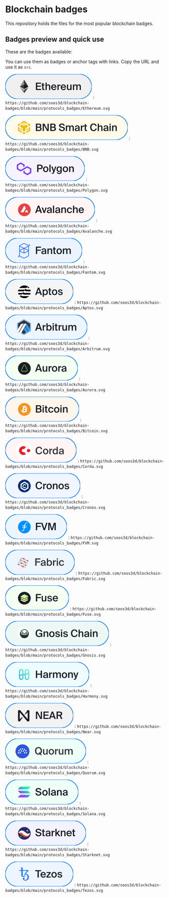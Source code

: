 # Blockchain badges

This repository holds the files for the most popular blockchain badges.

## Badges preview and quick use

These are the badges available:

You can use them as badges or anchor tags with links. Copy the URL and use it as `src`.

  <a target="_blank" href=""><img src="https://github.com/soos3d/blockchain-badges/blob/main/protocols_badges/Ethereum.svg" /></a> : `https://github.com/soos3d/blockchain-badges/blob/main/protocols_badges/Ethereum.svg`
  
  <a target="_blank" href=""><img src="https://github.com/soos3d/blockchain-badges/blob/main/protocols_badges/BNB.svg" /></a> : `https://github.com/soos3d/blockchain-badges/blob/main/protocols_badges/BNB.svg`
  
  <a target="_blank" href=""><img src="https://github.com/soos3d/blockchain-badges/blob/main/protocols_badges/Polygon.svg" /></a> : `https://github.com/soos3d/blockchain-badges/blob/main/protocols_badges/Polygon.svg`
  
  <a target="_blank" href=""><img src="https://github.com/soos3d/blockchain-badges/blob/main/protocols_badges/Avalanche.svg" /></a> : `https://github.com/soos3d/blockchain-badges/blob/main/protocols_badges/Avalanche.svg`
  
  <a target="_blank" href=""><img src="https://github.com/soos3d/blockchain-badges/blob/main/protocols_badges/Fantom.svg" /></a> : `https://github.com/soos3d/blockchain-badges/blob/main/protocols_badges/Fantom.svg`
  
  <a target="_blank" href=""><img src="https://github.com/soos3d/blockchain-badges/blob/main/protocols_badges/Aptos.svg" /></a> : `https://github.com/soos3d/blockchain-badges/blob/main/protocols_badges/Aptos.svg`
  
  <a target="_blank" href=""><img src="https://github.com/soos3d/blockchain-badges/blob/main/protocols_badges/Arbitrum.svg" /></a> : `https://github.com/soos3d/blockchain-badges/blob/main/protocols_badges/Arbitrum.svg`
  
  <a target="_blank" href=""><img src="https://github.com/soos3d/blockchain-badges/blob/main/protocols_badges/Aurora.svg" /></a> : `https://github.com/soos3d/blockchain-badges/blob/main/protocols_badges/Aurora.svg`
  
  <a target="_blank" href=""><img src="https://github.com/soos3d/blockchain-badges/blob/main/protocols_badges/Bitcoin.svg" /></a> : `https://github.com/soos3d/blockchain-badges/blob/main/protocols_badges/Bitcoin.svg`
  
  <a target="_blank" href=""><img src="https://github.com/soos3d/blockchain-badges/blob/main/protocols_badges/Corda.svg" /></a> : `https://github.com/soos3d/blockchain-badges/blob/main/protocols_badges/Corda.svg`
  
  <a target="_blank" href=""><img src="https://github.com/soos3d/blockchain-badges/blob/main/protocols_badges/Cronos.svg" /></a> : `https://github.com/soos3d/blockchain-badges/blob/main/protocols_badges/Cronos.svg`
  
  <a target="_blank" href=""><img src="https://github.com/soos3d/blockchain-badges/blob/main/protocols_badges/FVM.svg" /></a> : `https://github.com/soos3d/blockchain-badges/blob/main/protocols_badges/FVM.svg`
  
  <a target="_blank" href=""><img src="https://github.com/soos3d/blockchain-badges/blob/main/protocols_badges/Fabric.svg" /></a> : `https://github.com/soos3d/blockchain-badges/blob/main/protocols_badges/Fabric.svg`
  
  <a target="_blank" href=""><img src="https://github.com/soos3d/blockchain-badges/blob/main/protocols_badges/Fuse.svg" /></a> : `https://github.com/soos3d/blockchain-badges/blob/main/protocols_badges/Fuse.svg`
  
  <a target="_blank" href=""><img src="https://github.com/soos3d/blockchain-badges/blob/main/protocols_badges/Gnosis.svg" /></a> : `https://github.com/soos3d/blockchain-badges/blob/main/protocols_badges/Gnosis.svg`
  
  <a target="_blank" href=""><img src="https://github.com/soos3d/blockchain-badges/blob/main/protocols_badges/Harmony.svg" /></a> : `https://github.com/soos3d/blockchain-badges/blob/main/protocols_badges/Harmony.svg`
  
  <a target="_blank" href=""><img src="https://github.com/soos3d/blockchain-badges/blob/main/protocols_badges/Near.svg" /></a> : `https://github.com/soos3d/blockchain-badges/blob/main/protocols_badges/Near.svg`
  
  <a target="_blank" href=""><img src="https://github.com/soos3d/blockchain-badges/blob/main/protocols_badges/Quorum.svg" /></a> : `https://github.com/soos3d/blockchain-badges/blob/main/protocols_badges/Quorum.svg`
  
  <a target="_blank" href=""><img src="https://github.com/soos3d/blockchain-badges/blob/main/protocols_badges/Solana.svg" /></a> : `https://github.com/soos3d/blockchain-badges/blob/main/protocols_badges/Solana.svg`
  
  <a target="_blank" href=""><img src="https://github.com/soos3d/blockchain-badges/blob/main/protocols_badges/Starknet.svg" /></a> : `https://github.com/soos3d/blockchain-badges/blob/main/protocols_badges/Starknet.svg`
  
  <a target="_blank" href=""><img src="https://github.com/soos3d/blockchain-badges/blob/main/protocols_badges/Tezos.svg" /></a> : `https://github.com/soos3d/blockchain-badges/blob/main/protocols_badges/Tezos.svg`
  
